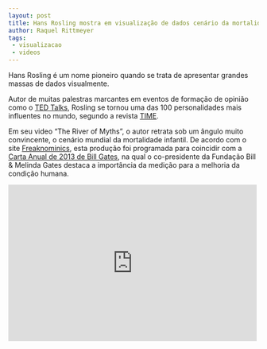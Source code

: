 ```yaml
---
layout: post
title: Hans Rosling mostra em visualização de dados cenário da mortalidade infantil
author: Raquel Rittmeyer
tags:
 - visualizacao
 - videos
---
```


Hans Rosling é um nome pioneiro quando se trata de apresentar grandes
massas de dados visualmente.

Autor de muitas palestras marcantes em eventos de formação de opinião
como o [TED Talks](http://www.ted.com/talks), Rosling se tornou uma
das 100 personalidades mais influentes no mundo, segundo a revista
[TIME](http://www.time.com/time/specials/packages/article/0,28804,2111975_2111976_2112170,00.html).

Em seu video “The River of Myths”, o autor retrata sob um ângulo muito
convincente, o cenário mundial da mortalidade infantil. De acordo com
o site
[Freaknominics](http://www.freakonomics.com/2013/02/22/taking-on-the-myths-of-child-mortality/),
esta produção foi programada para coincidir com a
[Carta Anual de 2013 de Bill Gates](http://annualletter.gatesfoundation.org/#nav=intro),
na qual o co-presidente da Fundação Bill & Melinda Gates destaca a
importância da medição para a melhoria da condição humana.

<iframe width="500" height="315" src="http://www.youtube.com/embed/OwII-dwh-bk?rel=0" frameborder="0" allowfullscreen></iframe>

